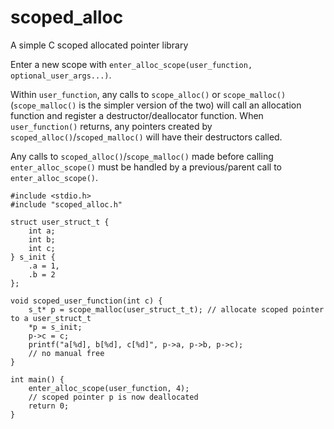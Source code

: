 # scoped_alloc
A simple C scoped allocated pointer library 

Enter a new scope with `enter_alloc_scope(user_function, optional_user_args...)`. 

Within `user_function`, any calls to `scope_alloc()` or `scope_malloc()`
(`scope_malloc()` is the simpler version of the two) will call an allocation 
function and register a destructor/deallocator function. When `user_function()`
returns, any pointers created by `scoped_alloc()`/`scoped_malloc()` will have 
their destructors called.

Any calls to `scoped_alloc()`/`scope_malloc()` made before calling 
`enter_alloc_scope()` must be handled by a previous/parent call to
`enter_alloc_scope()`.

```
#include <stdio.h>
#include "scoped_alloc.h"

struct user_struct_t {
    int a;
    int b;
    int c;
} s_init {
    .a = 1,
    .b = 2
};

void scoped_user_function(int c) {
    s_t* p = scope_malloc(user_struct_t_t); // allocate scoped pointer to a user_struct_t
    *p = s_init;
    p->c = c;
    printf("a[%d], b[%d], c[%d]", p->a, p->b, p->c);
    // no manual free
}

int main() {
    enter_alloc_scope(user_function, 4);
    // scoped pointer p is now deallocated
    return 0;
}
```
